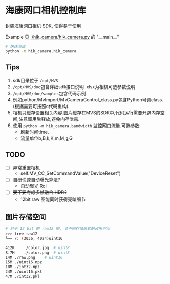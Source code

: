 # 海康网口相机控制库
封装海康网口相机 SDK, 使得易于使用

Example 见 [./hik_camera/hik_camera.py](./hik_camera/hik_camera.py)  的 "\_\_main\_\_"
```bash
# 快速测试
python -m hik_camera.hik_camera
```



## Tips
1. sdk目录位于 `/opt/MVS`
2. `/opt/MVS/doc`包含详细sdk接口说明
   .xlsx为相机可选参数说明
3. `/opt/MVS/doc/samples`包含代码示例
4. 例如python/MvImport/MvCameraControl_class.py包含Python可调class.(根据需要可按照c代码重构).
5. 相机只缓存设置相关内容.图片缓存在MVS的SDK中,代码运行需要开辟内存空间,注意调用后释放,避免内存泄露.
6. 使用 `python -m hik_camera.bandwidth` 监控网口流量.可选参数:
   + 刷新时间time.
   + 流量单位b,B,k,K,m,M,g,G


## TODO
- [ ] 异常重置相机
   - self.MV_CC_SetCommandValue("DeviceReset")
- [ ] 自研快速自动曝光算法?
   - 自动曝光 RoI
- [ ] ~~要不要考虑多帧融合 HDR?~~
   - 12bit raw 图能同时获得亮暗细节


## 图片存储空间
```bash
# 对于 12 bit 的 raw12 图, 其不同存储形式的占用空间
>>> tree-raw12
└── /: (3036, 4024)uint16

412K	./color.jpg  # uint8
8.7M	./color.png  # uint8
14M	./raw.png    # uint16
15M	./uint16.npz
18M	./int32.npz
24M	./uint16.pkl
47M	./int32.pkl
```



